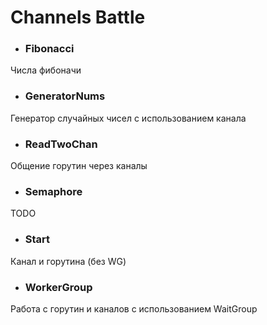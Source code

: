 # Channels Battle


- ### Fibonacci

Числа фибоначи

- ### GeneratorNums

Генератор случайных чисел с использованием канала

- ### ReadTwoChan

Общение горутин через каналы

- ### Semaphore

TODO 

- ### Start

Канал и горутина (без WG)

- ### WorkerGroup

Работа с горутин и каналов с использованием WaitGroup






